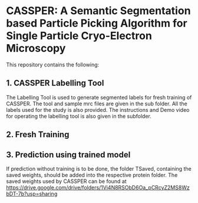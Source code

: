 # CASSPER: A Semantic Segmentation based Particle Picking Algorithm for Single Particle Cryo-Electron Microscopy

This repository contains the following:
## 1. CASSPER Labelling Tool
The Labelling Tool is used to generate segmented labels for fresh training of CASSPER. The tool and sample mrc files are given in the sub folder. All the labels used for the study is also provided. The instructions and Demo video for operating the labelling tool is also given in the subfolder.

## 2. Fresh Training


## 3. Prediction using trained model
If prediction without training is to be done, the folder TSaved, containing the saved weights, should be added into the respective protein folder. The saved weights used by CASSPER can be found at https://drive.google.com/drive/folders/1Vi4N8RSObD6Oa_pCRcyZ2MS8WzbDT-7b?usp=sharing  
